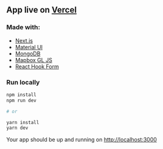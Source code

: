 ## App live on [Vercel](https://koripallopaikat.com)

### Made with:
 - [Next.js](https://nextjs.org/)
 - [Material UI](https://material-ui.com/)
 - [MongoDB](https://www.mongodb.com/)
 - [Mapbox GL JS](https://www.mapbox.com/mapbox-gljs)
 - [React Hook Form](https://react-hook-form.com/)


### Run locally

```bash
npm install
npm run dev

# or

yarn install
yarn dev
```

Your app should be up and running on [http://localhost:3000](http://localhost:3000)

